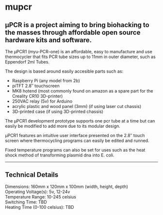 # mupcr
## µPCR is a project aiming to bring biohacking to the masses through affordable open source hardware kits and software.


The µPCR1 (myu-PCR-one) is an affordable, easy to manufacture and use thermocycler that fits PCR tube sizes up to 11mm in outer diameter, such as Eppendorf 2ml Tubes.

The design is based around easily accesible parts such as:

- Raspberry Pi (any model from 2b)
- piTFT 2.8″ touchscreen
- MK8 hotend (most commonly found on amazon as a spare part for the Creality CR10 3D-printer)
- 250VAC relay (5v) for Arduino
- acrylic plastic and wood panel (3mm) (if using laser cut chassis)
- 3D-printed case (if using 3D-printed chassis)



The µPCR1 development prototype supports one pcr tube at a time but can easily be modified to add more due to its modular design.

µPCR1 features an intuitive user interface presented on the 2.8″ touch screen where thermocycling programs can easily be edited and runned.

Fixed temperature programs can also be set for uses such as the heat shock method of transforming plasmid dna into E. coli.


<hr>

## Technical Details

Dimensions: 160mm x 120mm x 100mm (width, height, depth)\
Operating Voltage(s): 5v, 12-24v\
Temperature Range: 10-245 celsius\
Switching Time: TBD\
Heating Time (0-100 celsius): TBD
